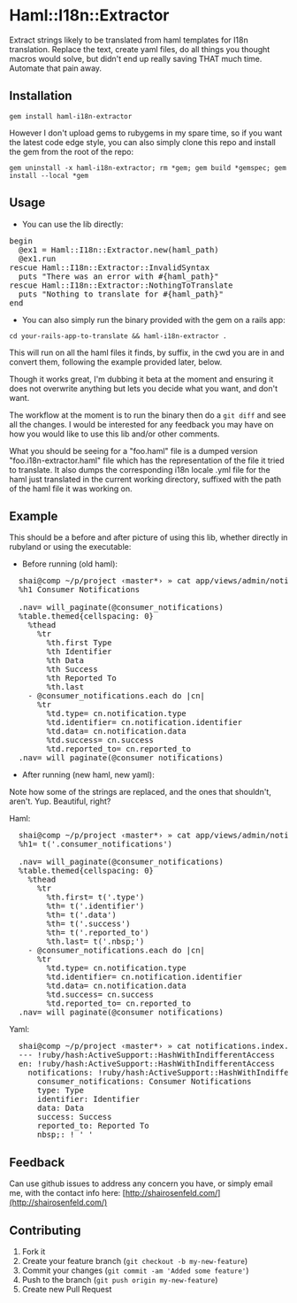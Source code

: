 # Haml::I18n::Extractor

Extract strings likely to be translated from haml templates for I18n translation. Replace the text, create yaml files, do all things you thought macros would solve, but didn't end up really saving THAT much time. Automate that pain away.

## Installation 

`gem install haml-i18n-extractor`

However I don't upload gems to rubygems in my spare time, so if you want the latest code edge style, you can also simply clone this repo and install the gem from the root of the repo:

`gem uninstall -x haml-i18n-extractor; rm *gem; gem build *gemspec; gem install --local *gem`


## Usage

- You can use the lib directly: 

<pre>
begin
  @ex1 = Haml::I18n::Extractor.new(haml_path)
  @ex1.run
rescue Haml::I18n::Extractor::InvalidSyntax
  puts "There was an error with #{haml_path}"
rescue Haml::I18n::Extractor::NothingToTranslate
  puts "Nothing to translate for #{haml_path}"
end  
</pre>

- You can also simply run the binary provided with the gem on a rails app:

`cd your-rails-app-to-translate && haml-i18n-extractor .` 

This will run on all the haml files it finds, by suffix, in the cwd you are in and convert them, following the example provided later, below.

Though it works great, I'm dubbing it beta at the moment and ensuring it does not overwrite anything but lets you decide what you want, and don't want. 

The workflow at the moment is to run the binary then do a `git diff` and see all the changes. I would be interested for any feedback you may have on how you would like to use this lib and/or other comments.

What you should be seeing for a "foo.haml" file is a dumped version "foo.i18n-extractor.haml" file which has the representation of the file it tried to translate. It also dumps the corresponding i18n locale .yml file for the haml just translated in the current working directory, suffixed with the path of the haml file it was working on.

## Example 

This should be a before and after picture of using this lib, whether directly in rubyland or using the executable:

- Before running (old haml):

<pre>
  shai@comp ~/p/project ‹master*› » cat app/views/admin/notifications/index.html.haml
  %h1 Consumer Notifications

  .nav= will_paginate(@consumer_notifications)
  %table.themed{cellspacing: 0}
    %thead
      %tr
        %th.first Type
        %th Identifier
        %th Data
        %th Success
        %th Reported To
        %th.last &nbsp;
    - @consumer_notifications.each do |cn|
      %tr
        %td.type= cn.notification.type
        %td.identifier= cn.notification.identifier
        %td.data= cn.notification.data
        %td.success= cn.success
        %td.reported_to= cn.reported_to
  .nav= will_paginate(@consumer_notifications)
</pre>

- After running (new haml, new yaml):

Note how some of the strings are replaced, and the ones that shouldn't, aren't. Yup. Beautiful, right?

Haml:

<pre>
  shai@comp ~/p/project ‹master*› » cat app/views/admin/notifications/index.html.i18n-extractor.haml 
  %h1= t('.consumer_notifications')

  .nav= will_paginate(@consumer_notifications)
  %table.themed{cellspacing: 0}
    %thead
      %tr
        %th.first= t('.type')
        %th= t('.identifier')
        %th= t('.data')
        %th= t('.success')
        %th= t('.reported_to')
        %th.last= t('.nbsp;')
    - @consumer_notifications.each do |cn|
      %tr
        %td.type= cn.notification.type
        %td.identifier= cn.notification.identifier
        %td.data= cn.notification.data
        %td.success= cn.success
        %td.reported_to= cn.reported_to
  .nav= will_paginate(@consumer_notifications)
</pre>

Yaml: 

<pre>
  shai@comp ~/p/project ‹master*› » cat notifications.index.html.haml.yml  
  --- !ruby/hash:ActiveSupport::HashWithIndifferentAccess
  en: !ruby/hash:ActiveSupport::HashWithIndifferentAccess
    notifications: !ruby/hash:ActiveSupport::HashWithIndifferentAccess
      consumer_notifications: Consumer Notifications
      type: Type
      identifier: Identifier
      data: Data
      success: Success
      reported_to: Reported To
      nbsp;: ! '&nbsp;'
</pre>

## Feedback

Can use github issues to address any concern you have, or simply email me, with the contact info here: [http://shairosenfeld.com/](http://shairosenfeld.com/)

## Contributing

1. Fork it
2. Create your feature branch (`git checkout -b my-new-feature`)
3. Commit your changes (`git commit -am 'Added some feature'`)
4. Push to the branch (`git push origin my-new-feature`)
5. Create new Pull Request